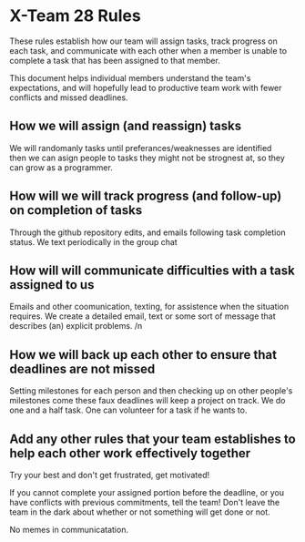 # X-Team 28 Rules

These rules establish how our team will assign tasks,
track progress on each task, and communicate with each other 
when a member is unable to complete a task that has been assigned to that member.

This document helps individual members understand the team's expectations,
and will hopefully lead to productive team work with fewer conflicts
and missed deadlines.

## How we will assign (and reassign) tasks

We will randomanly tasks until preferances/weaknesses are identified  
then we can asign people to tasks they might not be strognest at, so they can grow as a programmer.


## How will we will track progress (and follow-up) on completion of tasks
Through the github repository edits, and emails following task completion status. 
We text periodically in the group chat

## How will will communicate difficulties with a task assigned to us
Emails and other coomunication, texting, for assistence when the situation requires. 
We create a detailed email, text or some sort of message that describes (an) explicit problems. /n

## How we will back up each other to ensure that deadlines are not missed
Setting milestones for each person and then checking up on other people's milestones come these faux deadlines will keep a project on track.
We do one and a half task. 
One can volunteer for a task if he wants to.


## Add any other rules that your team establishes to help each other work effectively together
Try your best and don't get frustrated, get motivated!

If you cannot complete your assigned portion before the deadline, or you have conflicts with previous commitments, tell the team! Don't leave the team in the dark about whether or not something will get done or not.

No memes in communicatation.

